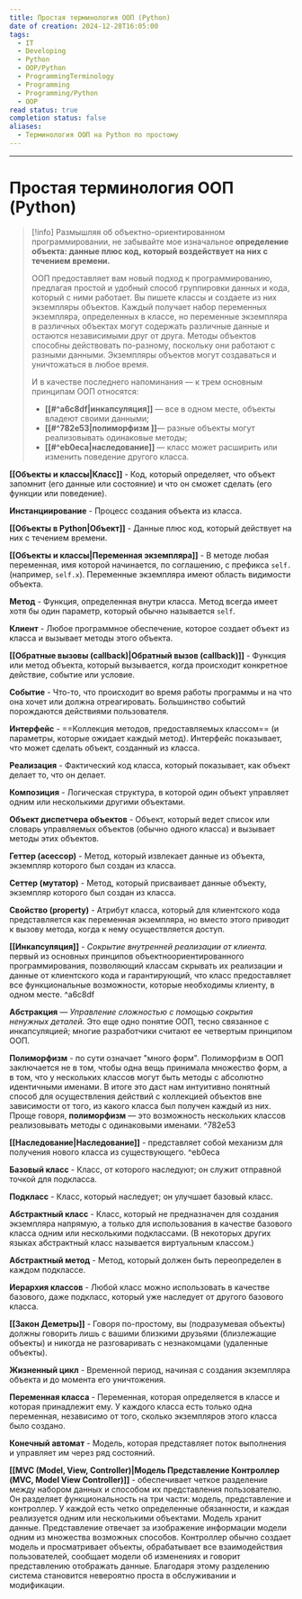 ```yaml
---
title: Простая терминология ООП (Python)
date of creation: 2024-12-28T16:05:00
tags:
  - IT
  - Developing
  - Python
  - OOP/Python
  - ProgrammingTerminology
  - Programming
  - Programming/Python
  - OOP
read status: true
completion status: false
aliases:
  - Терминология ООП на Python по простому
---
```

---
# Простая терминология ООП (Python)

>[!info]
>Размышляя об объектно-ориентированном программировании, не забывайте мое изначальное **определение объекта: данные плюс код, который воздействует на них с течением времени.**
>
>ООП предоставляет вам новый подход к программированию, предлагая простой и удобный способ группировки данных и кода, который с ними работает. Вы пишете классы и создаете из них экземпляры объектов. Каждый получает набор переменных экземпляра, определенных в классе, но переменные экземпляра в различных объектах могут содержать различные данные и остаются независимыми друг от друга. Методы объектов способны действовать по-разному, поскольку они работают с разными данными. Экземпляры объектов могут создаваться и уничтожаться в любое время.
>
>И в качестве последнего напоминания — к трем основным принципам ООП относятся:
>- **[[#^a6c8df|инкапсуляция]]** — все в одном месте, объекты владеют своими
данными;
>- **[[#^782e53|полиморфизм ]]**— разные объекты могут реализовывать одинаковые методы;
>- **[[#^eb0eca|наследование]]** — класс может расширить или изменить поведение другого класса.






**[[Объекты и классы|Класс]]** - Код, который определяет, что объект запомнит (его данные или состояние) и что он сможет сделать (его функции или поведение).

**Инстанциирование** - Процесс создания объекта из класса.

**[[Объекты в Python|Объект]]** - Данные плюс код, который действует на них с течением времени.

**[[Объекты и классы|Переменная экземпляра]]** - В методе любая переменная, имя которой начинается, по соглашению, с префикса `self.` (например, `self.x`). Переменные экземпляра имеют область видимости объекта.

**Метод** - Функция, определенная внутри класса. Метод всегда имеет хотя бы один параметр, который обычно называется `self`.

**Клиент** - Любое программное обеспечение, которое создает объект из класса и вызывает методы этого объекта.

**[[Обратные вызовы (callback)|Обратный вызов (callback)]]** - Функция или метод объекта, который вызывается, когда происходит конкретное действие, событие или условие.

**Событие** - Что-то, что происходит во время работы программы и на что она хочет или должна отреагировать. Большинство событий порождаются действиями пользователя.

**Интерфейс** - ==Коллекция методов, предоставляемых классом== (и параметры, которые ожидает каждый метод). Интерфейс показывает, что может сделать объект, созданный из класса.

**Реализация** - Фактический код класса, который показывает, как объект делает то, что он делает.

**Композиция** - Логическая структура, в которой один объект управляет одним или несколькими другими объектами.

**Объект диспетчера объектов** - Объект, который ведет список или словарь управляемых объектов (обычно одного класса) и вызывает методы этих объектов.

**Геттер (асессор)** - Метод, который извлекает данные из объекта, экземпляр которого был создан из класса.

**Сеттер (мутатор)** - Метод, который присваивает данные объекту, экземпляр которого был создан из класса.

**Свойство (property)** - Атрибут класса, который для клиентского кода представляется как переменная экземпляра, но вместо этого приводит к вызову метода, когда к нему осуществляется доступ.

**[[Инкапсуляция]]** - *Сокрытие внутренней реализации от клиента.* первый из основных принципов объектноориентированного программирования, позволяющий классам скрывать их реализации и данные от клиентского кода и гарантирующий, что класс предоставляет все функциональные возможности, которые необходимы клиенту, в одном месте. ^a6c8df

**Абстракция** —  *Управление сложностью с помощью сокрытия ненужных деталей.* Это еще одно понятие ООП, тесно связанное с инкапсуляцией; многие разработчики считают ее четвертым принципом ООП.

**Полиморфизм** - по сути означает "много форм". Полиморфизм в ООП заключается не в том, чтобы одна вещь принимала множество форм, а в том, что у нескольких классов могут быть методы с абсолютно идентичными именами. В итоге это даст нам интуитивно понятный способ для осуществления действий с коллекцией объектов вне зависимости от того, из какого класса был получен каждый из них. Проще говоря, **полиморфизм** — это возможность нескольких классов реализовывать методы с одинаковыми именами. ^782e53

**[[Наследование|Наследование]]** - представляет собой механизм для получения нового класса из существующего. ^eb0eca

**Базовый класс** - Класс, от которого наследуют; он служит отправной точкой для подкласса.

**Подкласс** - Класс, который наследует; он улучшает базовый класс.

**Абстрактный класс** - Класс, который не предназначен для создания экземпляра напрямую, а только для использования в качестве базового класса одним или несколькими подклассами. (В некоторых других языках абстрактный класс называется виртуальным классом.)

**Абстрактный метод** - Метод, который должен быть переопределен в каждом подклассе.

**Иерархия классов** - Любой класс можно использовать в качестве базового, даже подкласс, который уже наследует от другого базового класса.

**[[Закон Деметры]]** - Говоря по-простому, вы (подразумевая объекты) должны говорить лишь с вашими близкими друзьями (близлежащие объекты) и никогда не разговаривать с незнакомцами (удаленные объекты).

**Жизненный цикл** - Временной период, начиная с создания экземпляра объекта и до момента его уничтожения.

**Переменная класса** - Переменная, которая определяется в классе и которая принадлежит ему. У каждого класса есть только одна переменная, независимо от того, сколько экземпляров этого класса было создано.

**Конечный автомат** - Модель, которая представляет поток выполнения и управляет им через ряд состояний.

**[[MVC (Model, View, Controller)|Модель Представление Контроллер (MVC, Model View Controller)]]** - обеспечивает четкое разделение между набором данных и способом их представления пользователю. Он разделяет функциональность на три части: модель, представление и контроллер. У каждой есть четко определенные обязанности, и каждая реализуется одним или несколькими объектами. Модель хранит данные. Представление отвечает за изображение информации модели одним из множества возможных способов. Контроллер обычно создает модель и просматривает объекты, обрабатывает все взаимодействия пользователей, сообщает модели об изменениях и говорит представлению отображать данные. Благодаря этому разделению система становится невероятно проста в обслуживании и модификации.
